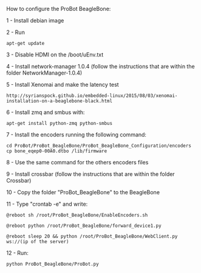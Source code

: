 How to configure the ProBot BeagleBone:

1 - Install debian image

2 - Run 
	
	apt-get update

3 - Disable HDMI on the /boot/uEnv.txt

4 - Install network-manager 1.0.4 (follow the instructions that are within the folder NetworkManager-1.0.4)

5 - Install Xenomai and make the latency test

    http://syrianspock.github.io/embedded-linux/2015/08/03/xenomai-installation-on-a-beaglebone-black.html

6 - Install zmq and smbus with:
    
    apt-get install python-zmq python-smbus

7 - Install the encoders running the following command: 

	cd ProBot/ProBot_BeagleBone/ProBot_BeagleBone_Configuration/encoders
	cp bone_eqep0-00A0.dtbo /lib/firmware

8 - Use the same command for the others encoders files

9 - Install crossbar (follow the instructions that are within the folder Crossbar)

10 - Copy the folder "ProBot_BeagleBone" to the BeagleBone

11 - Type "crontab -e" and write:

	@reboot sh /root/ProBot_BeagleBone/EnableEncoders.sh
	
	@reboot python /root/ProBot_BeagleBone/forward_device1.py
	
	@reboot sleep 20 && python /root/ProBot_BeagleBone/WebClient.py ws://(ip of the server)
	
12 - Run:
	
	python ProBot_BeagleBone/ProBot.py
